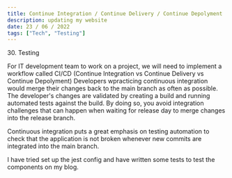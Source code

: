 ```yaml
---
title: Continue Integration / Continue Delivery / Continue Depolyment
description: updating my website
date: 23 / 06 / 2022
tags: ["Tech", "Testing"]
---
```


<p>30. Testing</p>

<p> 
For IT development team to work on a project, we will need to implement a workflow called CI/CD (Continue Integration vs Continue Delivery vs Continue Depolyment)
Developers wpracticing continuous integration would merge their changes back to the main branch as often as possible. The developer's changes are validated by creating a build and running automated tests against the build. By doing so, you avoid integration challenges that can happen when waiting for release day to merge changes into the release branch.

Continuous integration puts a great emphasis on testing automation to check that the application is not broken whenever new commits are integrated into the main branch.
</p>
<p>
I have tried set up the jest config and have written some tests to test the components on my blog.
</p>

<img src="/Blog/20220622-1.png" alt="">
<img src="/Blog/20220622-2.png" alt="">
<img src="/Blog/20220622-3.png" alt="">

